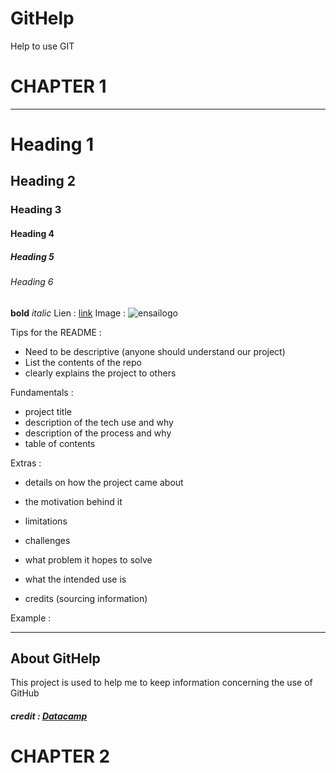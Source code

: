 # GitHelp
Help to use GIT 

# CHAPTER 1
______________________________
# Heading 1
## Heading 2
### Heading 3
#### Heading 4
##### Heading 5
###### Heading 6

**bold**
*italic*
Lien : 
[link](https://campus.datacamp.com/courses/github-concepts/working-with-repos?ex=1)
Image : 
![ensailogo](https://github.com/valentine-berthier/githelp/assets/143814363/491c0c89-8438-4793-9298-3276827b2a5f)


Tips for the README : 
- Need to be descriptive (anyone should understand our project)
- List the contents of the repo
- clearly explains the project to others

Fundamentals : 
- project title
- description of the tech use and why
- description of the process and why
- table of contents

Extras : 
- details on how the project came about
- the motivation behind it
- limitations
- challenges
- what problem it hopes to solve
- what the intended use is

- credits (sourcing information)

Example : 
______________________________

## About GitHelp
This project is used to help me to keep information concerning the use of GitHub

##### credit : [Datacamp](https://campus.datacamp.com/courses/github-concepts/working-with-repos?ex=1)


# CHAPTER 2


